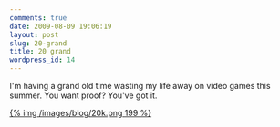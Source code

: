 ```yaml
---
comments: true
date: 2009-08-09 19:06:19
layout: post
slug: 20-grand
title: 20 grand
wordpress_id: 14
---
```


I'm having a grand old time wasting my life away on video games this summer. You want proof? You've got it.

[{% img /images/blog/20k.png 199 %}](/images/blog/20k.png)
